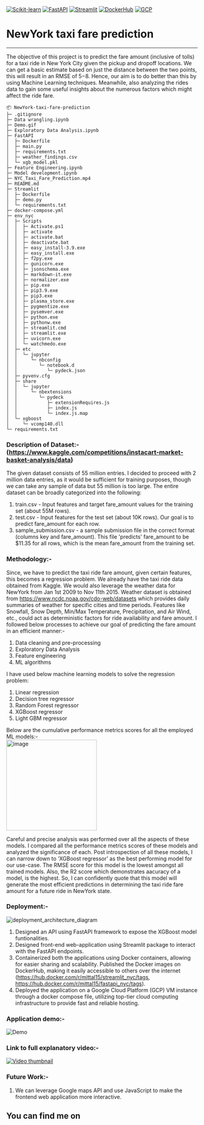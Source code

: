 [![Scikit-learn](https://img.shields.io/badge/Scikit--learn-F7931E?style=flat-square&logo=scikit-learn&logoColor=white)](https://scikit-learn.org/stable/)
[![FastAPI](https://img.shields.io/badge/FastAPI-009688?style=flat-square&logo=fastapi&logoColor=white)](https://fastapi.tiangolo.com/)
[![Streamlit](https://img.shields.io/badge/Streamlit-FF4B4B?style=flat-square&logo=streamlit&logoColor=white)](https://streamlit.io/)
[![DockerHub](https://img.shields.io/badge/DockerHub-0db7ed?style=flat-square&logo=docker&logoColor=white)](https://hub.docker.com/)
[![GCP](https://img.shields.io/badge/GCP-4285F4?style=flat-square&logo=google-cloud&logoColor=white)](https://cloud.google.com/)


# **NewYork taxi fare prediction**
---------------------------------------

The objective of this project is to predict the fare amount (inclusive of tolls) for a taxi ride in New York City given the pickup and dropoff locations. We can get a basic estimate based on just the distance between the two points, this will result in an RMSE of $5-$8. Hence, our aim is to do better than this by using Machine Learning techniques. Meanwhile, also analyzing the rides data to gain some useful insights about the numerous factors which might affect the ride fare.

```
📦 NewYork-taxi-fare-prediction
├─ .gitignore
├─ Data wrangling.ipynb
├─ Demo.gif
├─ Exploratory Data Analysis.ipynb
├─ FastAPI
│  ├─ Dockerfile
│  ├─ main.py
│  ├─ requirements.txt
│  ├─ weather_findings.csv
│  └─ xgb_model.pkl
├─ Feature Engineering.ipynb
├─ Model development.ipynb
├─ NYC_Taxi_Fare_Prediction.mp4
├─ README.md
├─ Streamlit
│  ├─ Dockerfile
│  ├─ demo.py
│  └─ requirements.txt
├─ docker-compose.yml
├─ env_nyc
│  ├─ Scripts
│  │  ├─ Activate.ps1
│  │  ├─ activate
│  │  ├─ activate.bat
│  │  ├─ deactivate.bat
│  │  ├─ easy_install-3.9.exe
│  │  ├─ easy_install.exe
│  │  ├─ f2py.exe
│  │  ├─ gunicorn.exe
│  │  ├─ jsonschema.exe
│  │  ├─ markdown-it.exe
│  │  ├─ normalizer.exe
│  │  ├─ pip.exe
│  │  ├─ pip3.9.exe
│  │  ├─ pip3.exe
│  │  ├─ plasma_store.exe
│  │  ├─ pygmentize.exe
│  │  ├─ pysemver.exe
│  │  ├─ python.exe
│  │  ├─ pythonw.exe
│  │  ├─ streamlit.cmd
│  │  ├─ streamlit.exe
│  │  ├─ uvicorn.exe
│  │  └─ watchmedo.exe
│  ├─ etc
│  │  └─ jupyter
│  │     └─ nbconfig
│  │        └─ notebook.d
│  │           └─ pydeck.json
│  ├─ pyvenv.cfg
│  ├─ share
│  │  └─ jupyter
│  │     └─ nbextensions
│  │        └─ pydeck
│  │           ├─ extensionRequires.js
│  │           ├─ index.js
│  │           └─ index.js.map
│  └─ xgboost
│     └─ vcomp140.dll
└─ requirements.txt
```

### Description of Dataset:- (https://www.kaggle.com/competitions/instacart-market-basket-analysis/data)
The given dataset consists of 55 million entries. I decided to proceed with 2 million data entries, as it would be sufficient for training purposes, though we can take any sample of data but 55 million is too large. The entire dataset can be broadly categorized into the following:
1. train.csv - Input features and target fare_amount values for the training set (about 55M rows).
2. test.csv - Input features for the test set (about 10K rows). Our goal is to predict fare_amount for each row.
3. sample_submission.csv - a sample submission file in the correct format (columns key and fare_amount). This file 'predicts' fare_amount to be $11.35 for all rows, which is the mean fare_amount from the training set.

### Methodology:-
Since, we have to predict the taxi ride fare amount, given certain features, this becomes a regression problem. We already have the taxi ride data obtained from Kaggle. We would also leverage the weather data for NewYork from Jan 1st 2009 to Nov 11th 2015. Weather dataset is obtained from https://www.ncdc.noaa.gov/cdo-web/datasets which provides daily summaries of weather for specific cities and time periods. Features like Snowfall, Snow Depth, Min/Max Temperature, Precipitation, and Air Wind, etc., could act as deterministic factors for ride availability and fare amount. I followed below processes to achieve our goal of predicting the fare amount in an efficient manner:-
1.	Data cleaning and pre-processing
2.	Exploratory Data Analysis
3.	Feature engineering
4.	ML algorithms

I have used below machine learning models to solve the regression problem:
1.	Linear regression
2.	Decision tree regressor
3.	Random Forest regressor
4.	XGBoost regressor
5.	Light GBM regressor

Below are the cumulative performance metrics scores for all the employed ML models:-
</br>
<img width="238" alt="image" src="https://user-images.githubusercontent.com/108916132/225148087-363b7795-262a-4f04-9d08-9213a056282d.png">

Careful and precise analysis was performed over all the aspects of these models. I compared all the performance metrics scores of these models and analyzed the significance of each. Post introspection of all these models, I can narrow down to ‘XGBoost regressor’ as the best performing model for our use-case. The RMSE score for this model is the lowest amongst all trained models. Also, the R2 score which demonstrates aacuracy of a model, is the highest. So, I can confidently quote that this model will generate the most efficient predictions in determining the taxi ride fare amount for a future ride in NewYork state.

### Deployment:-
![deployment_architecture_diagram](https://user-images.githubusercontent.com/108916132/225142720-a25157ae-3f83-4c89-a2bf-24f0c1b898f8.png)

1. Designed an API using FastAPI framework to expose the XGBoost model funtionalities.
2. Designed front-end web-application using Streamlit package to interact with the FastAPI endpoints.
3. Containerized both the applications using Docker containers, allowing for easier sharing and scalability. Published the Docker images on DockerHub, making it easily accessible to others over the internet (https://hub.docker.com/r/mittal15/streamlit_nyc/tags, https://hub.docker.com/r/mittal15/fastapi_nyc/tags).
4. Deployed the application on a Google Cloud Platform (GCP) VM instance through a docker compose file, utilizing top-tier cloud computing infrastructure to provide fast and reliable hosting.

### Application demo:-
![Demo](https://user-images.githubusercontent.com/108916132/225139532-0003b6aa-475c-4f26-82bc-7f903a15e96e.gif)

### Link to full explanatory video:-
[![Video thumbnail](https://user-images.githubusercontent.com/108916132/225150975-f2af18ef-d88f-4e24-8108-e16c963792b6.png)](https://github.com/Hmittal15/NewYork-taxi-fare-prediction/raw/main/NYC_Taxi_Fare_Prediction.mp4 "Download or view the video")

### Future Work:-
1.	We can leverage Google maps API and use JavaScript to make the frontend web application more interactive.

## You can find me on <a href="http://www.linkedin.com/in/harshit-mittal-52b292131"> <img src="https://upload.wikimedia.org/wikipedia/commons/thumb/c/ca/LinkedIn_logo_initials.png/768px-LinkedIn_logo_initials.png" width="17" height="17" /></a>
